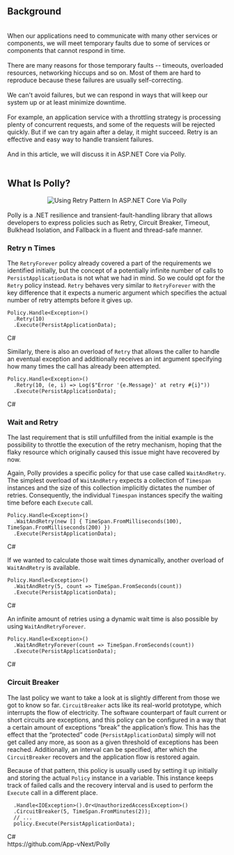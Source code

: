 <h2>Background</h2>
<div>&nbsp;</div>
<div>When our applications need to communicate with many other services or components, we will meet temporary faults due to some of services or components that cannot respond in time.</div>
<div>&nbsp;</div>
<div>There are many reasons for those temporary faults -- timeouts, overloaded resources, networking hiccups and so on. Most of them are hard to reproduce because these failures are usually self-correcting. </div>
<div>&nbsp;</div>
<div>We can't avoid failures, but we can respond in ways that will keep our system up or at least minimize downtime. </div>
<div>&nbsp;</div>
<div>For example, an application service with a throttling strategy is processing plenty of concurrent requests, and some of the requests will be rejected quickly. But if we can try again after a delay, it might succeed. Retry is an effective and easy way to handle transient failures. </div>
<div>&nbsp;</div>
<div>And in this article, we will discuss it in ASP.NET Core via Polly.</div>
<div>&nbsp;</div>
<div>
<h2>What Is Polly?</h2>
</div>
<div>
<div align="center"><img class="" data-src="https://csharpcorner-mindcrackerinc.netdna-ssl.com/article/using-retry-pattern-in-asp-net-core-via-polly/Images/polly.png" alt="Using Retry Pattern In ASP.NET Core Via Polly" src="https://csharpcorner-mindcrackerinc.netdna-ssl.com/article/using-retry-pattern-in-asp-net-core-via-polly/Images/polly.png"></div>
</div>
<div>&nbsp;</div>
<div>Polly is a .NET resilience and transient-fault-handling library that allows developers to express policies such as Retry, Circuit Breaker, Timeout, Bulkhead Isolation, and Fallback in a fluent and thread-safe manner.</div>
<h3 id="retry-n-times">Retry n Times</h3>
<p>The <code>RetryForever</code> policy already covered a part of the requirements we identified initially, but the concept of a potentially infinite number of calls to <code>PersistApplicationData</code> is not what we had in mind. So we could opt for the <code>Retry</code> policy instead. <code>Retry</code> behaves very similar to <code>RetryForever</code> with the key difference that it expects a numeric argument which specifies the actual number of retry attempts before it gives up.</p>
<div class="code-toolbar"><pre class=" language-csharp"><code class=" language-csharp">Policy<span class="token punctuation">.</span><span class="token generic-method"><span class="token function">Handle</span><span class="token punctuation">&lt;</span><span class="token class-name">Exception</span><span class="token punctuation">&gt;</span></span><span class="token punctuation">(</span><span class="token punctuation">)</span>
  <span class="token punctuation">.</span><span class="token function">Retry</span><span class="token punctuation">(</span><span class="token number">10</span><span class="token punctuation">)</span>
  <span class="token punctuation">.</span><span class="token function">Execute</span><span class="token punctuation">(</span>PersistApplicationData<span class="token punctuation">)</span><span class="token punctuation">;</span>
</code></pre><div class="toolbar"><div class="toolbar-item"><span>C#</span></div></div></div>
<p>Similarly, there is also an overload of <code>Retry</code> that allows the caller to handle an eventual exception and additionally receives an int argument specifying how many times the call has already been attempted.</p>
<div class="code-toolbar"><pre class=" language-csharp"><code class=" language-csharp">Policy<span class="token punctuation">.</span><span class="token generic-method"><span class="token function">Handle</span><span class="token punctuation">&lt;</span><span class="token class-name">Exception</span><span class="token punctuation">&gt;</span></span><span class="token punctuation">(</span><span class="token punctuation">)</span>
  <span class="token punctuation">.</span><span class="token function">Retry</span><span class="token punctuation">(</span><span class="token number">10</span><span class="token punctuation">,</span> <span class="token punctuation">(</span>e<span class="token punctuation">,</span> i<span class="token punctuation">)</span> <span class="token operator">=</span><span class="token operator">&gt;</span> <span class="token function">Log</span><span class="token punctuation">(</span>$<span class="token string">"Error '{e.Message}' at retry #{i}"</span><span class="token punctuation">)</span><span class="token punctuation">)</span>
  <span class="token punctuation">.</span><span class="token function">Execute</span><span class="token punctuation">(</span>PersistApplicationData<span class="token punctuation">)</span><span class="token punctuation">;</span>
</code></pre><div class="toolbar"><div class="toolbar-item"><span>C#</span></div></div></div>
<h3 id="wait-and-retry">Wait and Retry</h3>
<p>The last requirement that is still unfulfilled from the initial example is the possibility to throttle the execution of the retry mechanism, hoping that the flaky resource which originally caused this issue might have recovered by now.</p>
<p>Again, Polly provides a specific policy for that use case called <code>WaitAndRetry</code>. The simplest overload of <code>WaitAndRetry</code> expects a collection of <code>Timespan</code> instances and the size of this collection implicitly dictates the number of retries. Consequently, the individual <code>Timespan</code> instances specify the waiting time before each <code>Execute</code> call.</p>
<div class="code-toolbar"><pre class=" language-csharp"><code class=" language-csharp">Policy<span class="token punctuation">.</span><span class="token generic-method"><span class="token function">Handle</span><span class="token punctuation">&lt;</span><span class="token class-name">Exception</span><span class="token punctuation">&gt;</span></span><span class="token punctuation">(</span><span class="token punctuation">)</span>
  <span class="token punctuation">.</span><span class="token function">WaitAndRetry</span><span class="token punctuation">(</span><span class="token keyword">new</span> <span class="token punctuation">[</span><span class="token punctuation">]</span> <span class="token punctuation">{</span> TimeSpan<span class="token punctuation">.</span><span class="token function">FromMilliseconds</span><span class="token punctuation">(</span><span class="token number">100</span><span class="token punctuation">)</span><span class="token punctuation">,</span> TimeSpan<span class="token punctuation">.</span><span class="token function">FromMilliseconds</span><span class="token punctuation">(</span><span class="token number">200</span><span class="token punctuation">)</span> <span class="token punctuation">}</span><span class="token punctuation">)</span>
  <span class="token punctuation">.</span><span class="token function">Execute</span><span class="token punctuation">(</span>PersistApplicationData<span class="token punctuation">)</span><span class="token punctuation">;</span>
</code></pre><div class="toolbar"><div class="toolbar-item"><span>C#</span></div></div></div>
<p>If we wanted to calculate those wait times dynamically, another overload of <code>WaitAndRetry</code> is available.</p>
<div class="code-toolbar"><pre class=" language-csharp"><code class=" language-csharp">Policy<span class="token punctuation">.</span><span class="token generic-method"><span class="token function">Handle</span><span class="token punctuation">&lt;</span><span class="token class-name">Exception</span><span class="token punctuation">&gt;</span></span><span class="token punctuation">(</span><span class="token punctuation">)</span>
  <span class="token punctuation">.</span><span class="token function">WaitAndRetry</span><span class="token punctuation">(</span><span class="token number">5</span><span class="token punctuation">,</span> count <span class="token operator">=</span><span class="token operator">&gt;</span> TimeSpan<span class="token punctuation">.</span><span class="token function">FromSeconds</span><span class="token punctuation">(</span>count<span class="token punctuation">)</span><span class="token punctuation">)</span>
  <span class="token punctuation">.</span><span class="token function">Execute</span><span class="token punctuation">(</span>PersistApplicationData<span class="token punctuation">)</span><span class="token punctuation">;</span>
</code></pre><div class="toolbar"><div class="toolbar-item"><span>C#</span></div></div></div>
<p>An infinite amount of retries using a dynamic wait time is also possible by using <code>WaitAndRetryForever</code>.</p>
<div class="code-toolbar"><pre class=" language-csharp"><code class=" language-csharp">Policy<span class="token punctuation">.</span><span class="token generic-method"><span class="token function">Handle</span><span class="token punctuation">&lt;</span><span class="token class-name">Exception</span><span class="token punctuation">&gt;</span></span><span class="token punctuation">(</span><span class="token punctuation">)</span>
  <span class="token punctuation">.</span><span class="token function">WaitAndRetryForever</span><span class="token punctuation">(</span>count <span class="token operator">=</span><span class="token operator">&gt;</span> TimeSpan<span class="token punctuation">.</span><span class="token function">FromSeconds</span><span class="token punctuation">(</span>count<span class="token punctuation">)</span><span class="token punctuation">)</span>
  <span class="token punctuation">.</span><span class="token function">Execute</span><span class="token punctuation">(</span>PersistApplicationData<span class="token punctuation">)</span><span class="token punctuation">;</span>
</code></pre><div class="toolbar"><div class="toolbar-item"><span>C#</span></div></div></div>
<h3 id="circuit-breaker">Circuit Breaker</h3>
<p>The last policy we want to take a look at is slightly different from those we got to know so far. <code>CircuitBreaker</code> acts like its real-world prototype, which interrupts the flow of electricity. The software counterpart of fault current or short circuits are exceptions, and this policy can be configured in a way that a certain amount of exceptions “break” the application’s flow. This has the effect that the “protected” code (<code>PersistApplicationData</code>) simply will not get called any more, as soon as a given threshold of exceptions has been reached. Additionally, an interval can be specified, after which the <code>CircuitBreaker</code> recovers and the application flow is restored again.</p>
<p>Because of that pattern, this policy is usually used by setting it up initially and storing the actual <code>Policy</code> instance in a variable. This instance keeps track of failed calls and the recovery interval and is used to perform the <code>Execute</code> call in a different place.</p>
<div class="code-toolbar"><pre class="  language-csharp"><code class="prism  language-csharp">  <span class="token punctuation">.</span><span class="token generic-method"><span class="token function">Handle</span><span class="token punctuation">&lt;</span><span class="token class-name">IOException</span><span class="token punctuation">&gt;</span></span><span class="token punctuation">(</span><span class="token punctuation">)</span><span class="token punctuation">.</span><span class="token generic-method"><span class="token function">Or</span><span class="token punctuation">&lt;</span><span class="token class-name">UnauthorizedAccessException</span><span class="token punctuation">&gt;</span></span><span class="token punctuation">(</span><span class="token punctuation">)</span>
  <span class="token punctuation">.</span><span class="token function">CircuitBreaker</span><span class="token punctuation">(</span><span class="token number">5</span><span class="token punctuation">,</span> TimeSpan<span class="token punctuation">.</span><span class="token function">FromMinutes</span><span class="token punctuation">(</span><span class="token number">2</span><span class="token punctuation">)</span><span class="token punctuation">)</span><span class="token punctuation">;</span>
  <span class="token comment">// ...</span>
  policy<span class="token punctuation">.</span><span class="token function">Execute</span><span class="token punctuation">(</span>PersistApplicationData<span class="token punctuation">)</span><span class="token punctuation">;</span>
</code></pre><div class="toolbar"><div class="toolbar-item"><span>C#</span></div></div></div>
https://github.com/App-vNext/Polly
